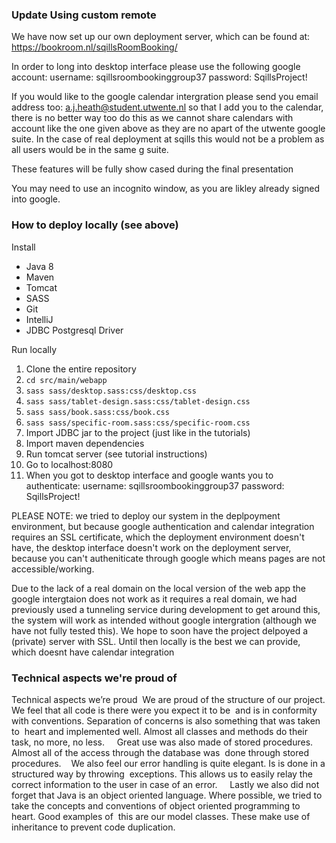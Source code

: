 

### Update Using custom remote 

We have now set up our own deployment server, which can be found at: 
https://bookroom.nl/sqillsRoomBooking/

In order to long into desktop interface please use the following google account:
username: sqillsroombookinggroup37
password: SqillsProject!

If you would like to the google calendar intergration please send you email address too: 
a.j.heath@student.utwente.nl so that I add you to the calendar, there is no better way too do this as we cannot share calendars 
with account like the one given above as they are no apart of the utwente google suite.
In the case of real deployment at sqills this would not be a problem as all users would be in the same g suite.

These features will be fully show cased during the final presentation

You may need to use an incognito window, as you are likley already signed into 
google.



### How to deploy locally (see above)

Install 
- Java 8
- Maven
- Tomcat
- SASS 
- Git
- IntelliJ
- JDBC Postgresql Driver

Run locally
1. Clone the entire repository
2. `cd src/main/webapp`
3. `sass sass/desktop.sass:css/desktop.css`
4. `sass sass/tablet-design.sass:css/tablet-design.css`
5. `sass sass/book.sass:css/book.css`
6. `sass sass/specific-room.sass:css/specific-room.css`
7. Import JDBC jar to the project (just like in the tutorials)
8. Import maven dependencies
9. Run tomcat server (see tutorial instructions)
10. Go to localhost:8080
11. When you got to desktop interface and google wants you to authenticate:
username: sqillsroombookinggroup37
password: SqillsProject!

PLEASE NOTE: we tried to deploy our system in the deplpoyment environment, 
but because google authentication and calendar integration 
requires an SSL certificate, which the deployment environment doesn't have, 
the desktop interface doesn't work on the deployment server, because you can't 
autheniticate through google which means pages are not accessible/working.

Due to the lack of a real domain on the local version of the web app
the google intergtaion does not work as it requires a real domain, 
we had previously used a tunneling service during development to get around this,
the system will work as intended without google intergration (although we have not fully tested this).
We hope to soon have the project delpoyed a (private) server with SSL. Until then locally is the best we can provide, which doesnt have calendar integration

### Technical aspects we're proud of
Technical aspects we’re proud  We are proud of the structure of our project. We feel that all code is there were you expect it to be  and is in conformity
with conventions. Separation of concerns is also something that was taken to  heart and implemented well.  Almost all classes and methods do their task, no more,
no less.     Great use was also made of stored procedures. Almost all of the access through the database was  done through stored procedures.    We also feel our 
error handling is quite elegant. Is is done in a structured way by throwing  exceptions. This allows us to easily relay the correct information to the user in 
case of an error.     Lastly we also did not forget that Java is an object oriented language. Where possible, we tried to  take the concepts and conventions of 
object oriented programming to heart. Good examples of  this are our model classes. These make use of inheritance to prevent code duplication. 